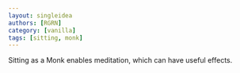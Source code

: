 ```yaml
---
layout: singleidea
authors: [RGRN]
category: [vanilla]
tags: [sitting, monk]
---
```

Sitting as a Monk enables meditation, which can have useful effects.
